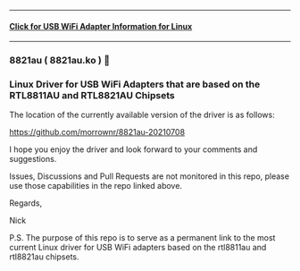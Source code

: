 -----

#### [Click for USB WiFi Adapter Information for Linux](https://github.com/morrownr/USB-WiFi)

-----

### 8821au ( 8821au.ko ) :rocket:

### Linux Driver for USB WiFi Adapters that are based on the RTL8811AU and RTL8821AU Chipsets

The location of the currently available version of the driver is as
follows:

https://github.com/morrownr/8821au-20210708

I hope you enjoy the driver and look forward to your comments and
suggestions.

Issues, Discussions and Pull Requests are not monitored in this repo,
please use those capabilities in the repo linked above.

Regards,

Nick

P.S. The purpose of this repo is to serve as a permanent link to the
most current Linux driver for USB WiFi adapters based on the
 rtl8811au and rtl8821au chipsets.
